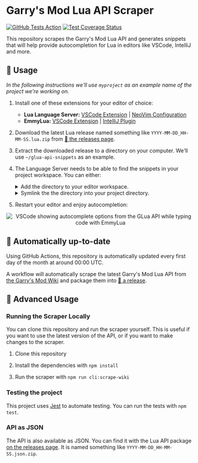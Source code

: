 # Garry's Mod Lua API Scraper 

[![GitHub Tests Action](https://github.com/luttje/glua-api-snippets/actions/workflows/tests.yml/badge.svg)](https://github.com/luttje/glua-api-snippets/actions/workflows/tests.yml)
[![Test Coverage Status](https://coveralls.io/repos/github/luttje/glua-api-snippets/badge.svg?branch=main)](https://coveralls.io/github/luttje/glua-api-snippets?branch=main)

This repository scrapes the Garry's Mod Lua API and generates snippets that will help provide autocompletion for Lua in editors like VSCode, IntelliJ and more.

## 🔨 Usage

*In the following instructions we'll use `myproject` as an example name of the project we're working on.*

1. Install one of these extensions for your editor of choice:
    * **Lua Language Server:** [VSCode Extension](https://marketplace.visualstudio.com/items?itemName=sumneko.lua) | [NeoVim Configuration](https://github.com/LuaLS/lua-language-server#neovim)
    * **EmmyLua:** [VSCode Extension](https://marketplace.visualstudio.com/items?itemName=tangzx.emmylua) | [IntelliJ Plugin](https://plugins.jetbrains.com/plugin/9768-emmylua)

2. Download the latest Lua release named something like `YYYY-MM-DD_HH-MM-SS.lua.zip` from [🔗 the releases page](https://github.com/luttje/glua-api-snippets/releases).

3. Extract the downloaded release to a directory on your computer. We'll use `~/glua-api-snippets` as an example.

4. The Language Server needs to be able to find the snippets in your project workspace. You can either:

    <details>
      <summary>Add the directory to your editor workspace.</summary>
      
      #### In VSCode
      Open the `myproject` project and add the directory to the workspace by clicking the `+` button in the bottom left corner of the editor.
      [*Learn more*](https://code.visualstudio.com/docs/editor/workspaces)
      
      #### In IntelliJ
      [*Learn more*](https://www.jetbrains.com/help/idea/add-items-to-project.html#import-items)
    </details>

    <details>
      <summary>Symlink the the directory into your project directory.</summary> 
      
      In these example we'll link the directory into the `myproject` project as `.glua`, but you can use any name you want.
      
      > **Note**
      > You should include `.glua` in your project `.gitignore` file. > That way you don't commit the API files to your project > version-control.

      #### On Windows
      `mklink /d "C:\Program Files (x86)\Steam\steamapps\common\GarrysMod\garrysmod\lua\myproject\.glua" "C:\Users\YOUR_USERNAME\glua-api-snippets"`

      #### On Linux
      `ln -s ~/glua-api-snippets ~/.steam/steam/SteamApps/common/GarrysMod/garrysmod/lua/myproject/.glua`

      #### On macOS
      `ln -s ~/glua-api-snippets ~/Library/Application\ Support/Steam/steamapps/common/GarrysMod/garrysmod/lua/myproject/.glua`

5. Restart your editor and enjoy autocompletion:

<div align="center">

  ![VSCode showing autocomplete options from the GLua API while typing code with EmmyLua](docs/demo-autocompletion.gif)

</div>

## 📅 **Automatically up-to-date**

Using GitHub Actions, this repository is automatically updated every first day of the month at around 00:00 UTC.

A workflow will automatically scrape the latest Garry's Mod Lua API from [the Garry's Mod Wiki](https://wiki.facepunch.com/gmod/) and package them into [🔗 a release](https://github.com/luttje/glua-api-snippets/releases).

## 🤖 Advanced Usage

### Running the Scraper Locally

You can clone this repository and run the scraper yourself. This is useful if you want to use the latest version of the API, or if you want to make changes to the scraper.

1. Clone this repository

2. Install the dependencies with `npm install`

3. Run the scraper with `npm run cli:scrape-wiki`

### Testing the project

This project uses [Jest](https://jestjs.io/) to automate testing. You can run the tests with `npm test`.

### API as JSON

The API is also available as JSON. You can find it with the Lua API package [on the releases page](https://github.com/luttje/glua-api-snippets/releases). It is named something like `YYYY-MM-DD_HH-MM-SS.json.zip`.
